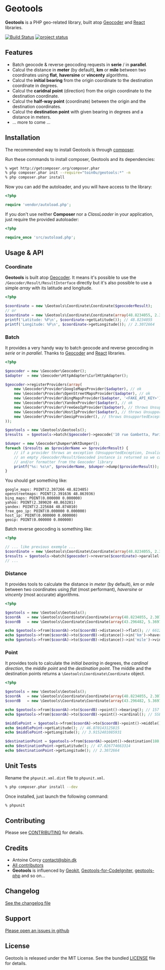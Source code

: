 Geotools
========

**Geotools** is a PHP geo-related library, built atop [Geocoder](https://github.com/willdurand/Geocoder) and
[React](https://github.com/reactphp/react) libraries.

[![Build Status](https://secure.travis-ci.org/toin0u/Geotools.png)](http://travis-ci.org/toin0u/Geotools)
[![project status](http://stillmaintained.com/toin0u/Geotools.png)](http://stillmaintained.com/toin0u/Geotools)


Features
--------

* Batch geocode & reverse geocoding requests in **serie** / in **parallel**.
* Calcul the distance in **meter** (by default), **km**  or **mile** between two coordinates using **flat**,
**haversine** or **vincenty** algorithms.
* Calcul the **initial bearing** from the origin coordinate to the destination coordinate in degrees.
* Calcul the **caridnal point** (direction) from the origin coordinate to the destination coordinate.
* Calcul the **half-way point** (coordinate) between the origin and the destination coordinates.
* Calcul the **destination point** with given bearing in degrees and a distance in meters.
* ... more to come ...


Installation
------------

The recommended way to install Geotools is through [composer](http://getcomposer.org).

Run these commands to install composer, Geotools and its dependencies:

``` bash
% wget http://getcomposer.org/composer.phar
% php composer.phar init --require="toin0u/geotools:*" -n
% php composer.phar install
```

Now you can add the autoloader, and you will have access to the library:

``` php
<?php

require 'vendor/autoload.php';
```

If you don't use neither **Composer** nor a _ClassLoader_ in your application, just require the provided autoloader:

``` php
<?php

require_once 'src/autoload.php';
```


Usage & API
-----------

### Coordinate ###

**Geotools** is built atop [Geocoder](https://github.com/willdurand/Geocoder). It means it's possible to use the
`/Geocoder/Result/ResultInterface` directly but it's also possible to use a simple *array* with its latitude and
longitude.

``` php
<?php

$coordinate = new \Geotools\Coordinate\Coordinate($geocoderResult);
// or
$coordinate = new \Geotools\Coordinate\Coordinate(array(48.8234055, 2.3072664));
printf('Latitude: %F\n', $coordinate->getLatitude()); // 48.8234055
printf('Longitude: %F\n', $coordinate->getLongitude()); // 2.3072664
```

### Batch ###

It provides a very handy way to batch geocode and reverse geocoding in *serie* or in *parallel*.
Thanks to [Geocoder](https://github.com/willdurand/Geocoder) and [React](https://github.com/reactphp/react) libraries.

```php
<?php

$geocoder = new \Geocoder\Geocoder();
$adapter  = new \Geocoder\HttpAdapter\CurlHttpAdapter();

$geocoder->registerProviders(array(
    new \Geocoder\Provider\GoogleMapsProvider($adapter), // ok
    new \Geocoder\Provider\OpenStreetMapsProvider($adapter), // ok
    new \Geocoder\Provider\BingMapsProvider($adapter, '<FAKE_API_KEY>'), // throws InvalidCredentialsException
    new \Geocoder\Provider\YandexProvider($adapter), // ok
    new \Geocoder\Provider\FreeGeoIpProvider($adapter), // throws UnsupportedException
    new \Geocoder\Provider\HostIpProvider($adapter), // throws UnsupportedException
    new \Geocoder\Provider\GeoipProvider(), // throws UnsupportedException
));

$geotools = new \Geotools\Geotools();
$results  = $geotools->batch($geocoder)->geocode('10 rue Gambetta, Paris, France')->parallel();

$dumper = new \Geocoder\Dumper\WktDumper();
foreach ($results as $providerName => $providerResult) {
    // if a provider throws an exception (UnsupportedException, InvalidCredentialsException ...)
    // an empty /Geocoder/Result/Geocoded instance is returned so we can easily use a dumper
    // and/or formatter from the Geocoder library
    printf("%s: %s\n", $providerName, $dumper->dump($providerResult));
}
```

You should get something like:

```
google_maps: POINT(2.307266 48.823405)
openstreetmaps: POINT(2.391636 48.863936)
bing_maps: POINT(0.000000 0.000000)
yahoo: POINT(2.389020 48.863281)
yandex: POINT(2.225684 48.874010)
free_geo_ip: POINT(0.000000 0.000000)
host_ip: POINT(0.000000 0.000000)
geoip: POINT(0.000000 0.000000)
```

Batch reverse geocoding is something like:

``` php
<?php

// ... like previous exemple ...
$coordinate = new \Geotools\Coordinate\Coordinate(array(48.8234055, 2.3072664));
$results = $geotools->batch($geocoder)->reverse($coordinate)->parallel();
// ...
```

### Distance ###

It provides tools to calculate the distance in *meter* (by default), *km* or *mile* between two coordinates
using *flat* (most performant), *haversine* or *vincenty* (most accurate) algorithms.

``` php
<?php

$geotools = new \Geotools\Geotools();
$coordA   = new \Geotools\Coordinate\Coordinate(array(48.8234055, 2.3072664));
$coordB   = new \Geotools\Coordinate\Coordinate(array(43.296482, 5.36978));

echo $geotools->from($coordA)->to($coordB)->distance()->flat(); // 661220.36979254 (meters)
echo $geotools->from($coordA)->to($coordB)->distance()->in('km')->haversine(); // 659.16650524477
echo $geotools->from($coordA)->to($coordB)->distance()->in('mile')->vincenty(); // 410.41281759044
```

### Point ###

It provides tools to calculate the *initial bearing* in degrees, the *cardinal direction*, the *middle point*
and the *destination point*. The middle and the destination points returns a `\Geotools\Coordinate\Coordinate` object.

``` php
<?php

$geotools = new \Geotools\Geotools();
$coordA   = new \Geotools\Coordinate\Coordinate(array(48.8234055, 2.3072664));
$coordB   = new \Geotools\Coordinate\Coordinate(array(43.296482, 5.36978));

echo $geotools->from($coordA)->to($coordB)->point()->bearing(); // 157 (degrees)
echo $geotools->from($coordA)->to($coordB)->point()->cardinal(); // SSE (SouthEastEast)

$middlePoint = $geotools->from($coordA)->to($coordB)->point()->middle(); // \Geotools\Coordinate\Coordinate
echo $middlePoint->getLatitude(); // 46.070143125815
echo $middlePoint->getLongitude(); // 3.9152401085931

$destinationPoint = $geotools->from($coordA)->point()->destination(180, 200000); // \Geotools\Coordinate\Coordinate
echo $destinationPoint->getLatitude(); // 47.026774663314
echo $destinationPoint->getLongitude(); // 2.3072664
```


Unit Tests
----------

Rename the `phpunit.xml.dist` file to `phpunit.xml`.

``` bash
% php composer.phar install --dev
```

Once installed, just launch the following command:

``` bash
% phpunit
```


Contributing
------------

Please see [CONTRIBUTING](CONTRIBUTING.md) for details.


Credits
-------

* Antoine Corcy <contact@sbin.dk>
* [All contributors](https://github.com/toin0u/Geotools/contributors)
* **Geotools** is influenced by [Geokit](https://github.com/jsor/Geokit),
[Geotools-for-CodeIgniter](https://github.com/weejames/Geotools-for-CodeIgniter),
[geotools-php](https://github.com/jillesvangurp/geotools-php) and so on...


Changelog
---------

[See the changelog file](CHANGELOG.md)


Support
-------

[Please open an issues in github](https://github.com/toin0u/Geotools/issues)


License
-------

Geotools is released under the MIT License. See the bundled [LICENSE](LICENSE) file for details.
